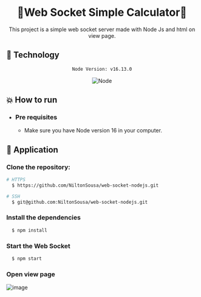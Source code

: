 <div align="center">
    <h1>🌟Web Socket Simple Calculator🌟</h1>
</div>

<div align="center">

This project is a simple web socket server made with Node Js and html on view page.
</div>

## :rocket: Technology

<div align="center">

```sh
Node Version: v16.13.0
```

![Node](https://img.shields.io/badge/Node.js-43853D?style=for-the-badge&logo=node.js&logoColor=white)

</div>

## :boom: How to run

- ### **Pre requisites**

    - Make sure you have Node version 16 in your computer.

## :hammer: Application

### Clone the repository:

```sh
# HTTPS
  $ https://github.com/NiltonSousa/web-socket-nodejs.git
```

```sh
# SSH
  $ git@github.com:NiltonSousa/web-socket-nodejs.git
```

### Install the dependencies

```sh
  $ npm install
```

### Start the Web Socket

```sh
  $ npm start
```

### Open view page

![image](https://user-images.githubusercontent.com/41588752/144149241-1e1bb920-a4dc-41cb-919f-684401d73908.png)
